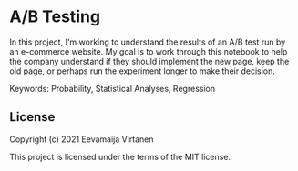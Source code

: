 # A/B Testing

In this project, I'm working to understand the results of an A/B test run by an e-commerce website. My goal is to work through this notebook to help the company understand if they should implement the new page, keep the old page, or perhaps run the experiment longer to make their decision.

Keywords: Probability, Statistical Analyses, Regression

## License

Copyright (c) 2021 Eevamaija Virtanen

This project is licensed under the terms of the MIT license.
